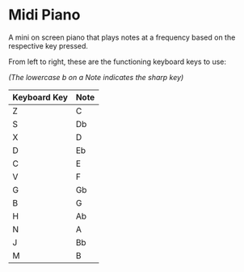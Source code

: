 # Midi Piano

A mini on screen piano that plays notes at a frequency based on the respective key pressed.

From left to right, these are the functioning keyboard keys to use:

*(The lowercase b on a Note indicates the sharp key)*

| Keyboard Key  | Note |
| --- | --- |
| Z | C |
| S | Db |
| X | D |
| D | Eb |
| C | E |
| V | F |
| G | Gb |
| B | G |
| H | Ab |
| N | A |
| J | Bb |
| M | B |